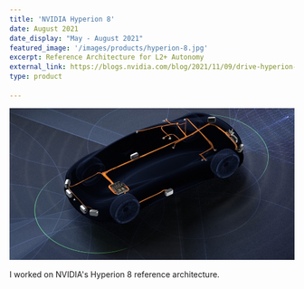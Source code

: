 ```yaml
---
title: 'NVIDIA Hyperion 8'
date: August 2021
date_display: "May - August 2021"
featured_image: '/images/products/hyperion-8.jpg'
excerpt: Reference Architecture for L2+ Autonomy 
external_link: https://blogs.nvidia.com/blog/2021/11/09/drive-hyperion-orin-production-ready-platform/
type: product

---
```

![](/images/products/hyperion-8.jpg)


I worked on NVIDIA's Hyperion 8 reference architecture.